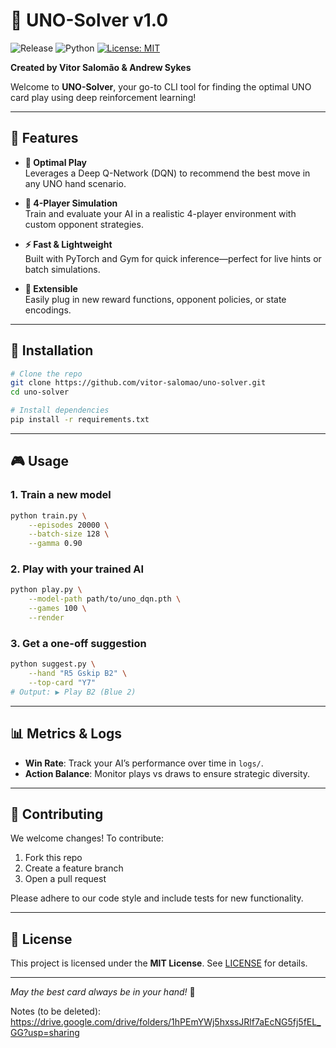 # 🎉 UNO-Solver v1.0

![Release](https://img.shields.io/badge/release-v1.0-blue) ![Python](https://img.shields.io/badge/python-3.8%2B-green) [![License: MIT](https://img.shields.io/badge/License-MIT-red.svg)](./LICENSE)

**Created by Vitor Salomão & Andrew Sykes**

Welcome to **UNO-Solver**, your go-to CLI tool for finding the optimal UNO card play using deep reinforcement learning!

---

## 🚀 Features

- **🎯 Optimal Play**  
  Leverages a Deep Q-Network (DQN) to recommend the best move in any UNO hand scenario.

- **👥 4-Player Simulation**  
  Train and evaluate your AI in a realistic 4-player environment with custom opponent strategies.

- **⚡ Fast & Lightweight**  
  Built with PyTorch and Gym for quick inference—perfect for live hints or batch simulations.

- **🔧 Extensible**  
  Easily plug in new reward functions, opponent policies, or state encodings.

---

## 💾 Installation

```bash
# Clone the repo
git clone https://github.com/vitor-salomao/uno-solver.git
cd uno-solver

# Install dependencies
pip install -r requirements.txt
```

---

## 🎮 Usage

### 1. Train a new model
```bash
python train.py \
    --episodes 20000 \
    --batch-size 128 \
    --gamma 0.90
```

### 2. Play with your trained AI
```bash
python play.py \
    --model-path path/to/uno_dqn.pth \
    --games 100 \
    --render
```

### 3. Get a one-off suggestion
```bash
python suggest.py \
    --hand "R5 Gskip B2" \
    --top-card "Y7"
# Output: ▶️ Play B2 (Blue 2)
```

---

## 📊 Metrics & Logs

- **Win Rate**: Track your AI’s performance over time in `logs/`.
- **Action Balance**: Monitor plays vs draws to ensure strategic diversity.

---

## 🤝 Contributing

We welcome changes! To contribute:
1. Fork this repo
2. Create a feature branch
3. Open a pull request

Please adhere to our code style and include tests for new functionality.

---

## 📝 License

This project is licensed under the **MIT License**. See [LICENSE](LICENSE) for details.

---

*May the best card always be in your hand!* 🎴


Notes (to be deleted):
https://drive.google.com/drive/folders/1hPEmYWj5hxssJRlf7aEcNG5fj5fEL_GG?usp=sharing

